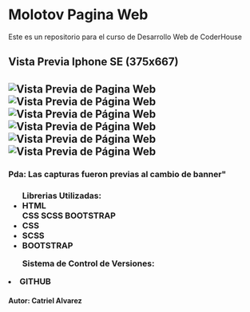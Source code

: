 <h1> Molotov Pagina Web </h1>

<p> Este es un repositorio para el curso de Desarrollo Web de CoderHouse <p>

<h2> Vista Previa Iphone SE (375x667) <h2>
<div>
<img  src="./img/vistapreviapagina.png" alt="Vista Previa de Pagina Web">
</div>
<div>
<img src="./img/screenshot2.png" alt="Vista Previa de Página Web">
</div>
<div>
<img src="./img/screenshot3.png" alt="Vista Previa de Página Web">
</div>
<div>
<img src="./img/screenshot4.png" alt="Vista Previa de Página Web">
</div>
<div>
<img src="./img/screenshot5.png" alt="Vista Previa de Página Web">
</div>
<div>
<img src="./img/screenshot6.png" alt="Vista Previa de Página Web">
</div>
<h3> Pda: Las capturas fueron previas al cambio de banner" <h3>

<ul> Librerias Utilizadas:
<li> HTML </li>CSS SCSS BOOTSTRAP
<li> CSS </li>
<li> SCSS </li>
<li> BOOTSTRAP </li>
</ul>
<ul> Sistema de Control de Versiones: </ul>
<li> GITHUB </li>

<h4> Autor: Catriel Alvarez <h6>


